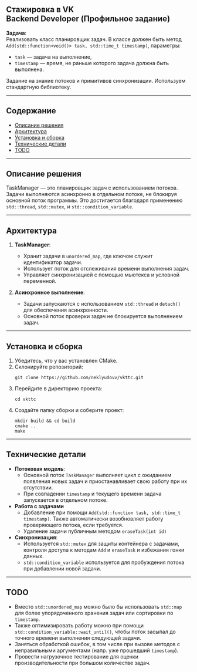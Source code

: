 ## Стажировка в VK <br>Backend Developer (Профильное задание)

**Задача**:  
Реализовать класс планировщик задач. В классе должен быть метод `Add(std::function<void()> task, std::time_t timestamp)`, параметры:  
- `task` — задача на выполнение,
- `timestamp` — время, не раньше которого задача должна быть выполнена.

Задание на знание потоков и примитивов синхронизации. Используем стандартную библиотеку.

---

## Содержание
- [Описание решения](#описание-решения)
- [Архитектура](#архитектура)
- [Установка и сборка](#установка-и-сборка)
- [Технические детали](#технические-детали)
- [TODO](#todo)

---

## Описание решения
TaskManager — это планировщик задач с использованием потоков. Задачи выполняются асинхронно в отдельном потоке, не блокируя основной поток программы. Это достигается благодаря применению `std::thread`, `std::mutex`, и `std::condition_variable`.

---

## Архитектура
1. **TaskManager**:
   - Хранит задачи в `unordered_map`, где ключом служит идентификатор задачи.
   - Использует поток для отслеживания времени выполнения задач.
   - Управляет синхронизацией с помощью мьютекса и условной переменной.

2. **Асинхронное выполнение**:
   - Задачи запускаются с использованием `std::thread` и `detach()` для обеспечения асинхронности.
   - Основной поток проверки задач не блокируется выполнением задач.

---

## Установка и сборка
1. Убедитесь, что у вас установлен CMake.
2. Склонируйте репозиторий:
   ```
   git clone https://github.com/neklyudovv/vkttc.git
   ```
3. Перейдите в директорию проекта:
   ```
   cd vkttc
   ```
4. Создайте папку сборки и соберите проект:
   ```
   mkdir build && cd build
   cmake ..
   make
   ```


---

## Технические детали
- **Потоковая модель**:
    - Основной поток `TaskManager` выполняет цикл с ожиданием появления новых задач и приостанавливает свою работу при их отсутствии.
    - При совпадении `timestamp` и текущего времени задача запускается в отдельном потоке.
- **Работа с задачами**
    - Добавление при помощи `Add(std::function task, std::time_t timestamp)`. Также автоматически возобновляет работу проверяющего потока, если требуется.
    - Удаление задачи публичным методом `eraseTask(int id)`
- **Синхронизация**:
    - Используется `std::mutex` для защиты контейнера с задачами, контроля доступа к методам `Add` и `eraseTask` и избежания гонки данных.
    - `std::condition_variable` используется для пробуждения потока при добавлении новой задачи.

---

## TODO
- Вместо `std::unordered_map` можно было бы использовать `std::map` для более упорядоченного хранения задач или сортировки по `timestamp`.
- Также оптимизировать работу можно при помощи `std::condition_variable::wait_until()`, чтобы поток засыпал до точного времени выполнения следующей задачи.
- Заняться обработкой ошибок, в том числе при вызове методов с неправильными аргументами (напр. уже прошедший `timestamp`).
- Провести нагрузочное тестирование для оценки производительности при большом количестве задач.